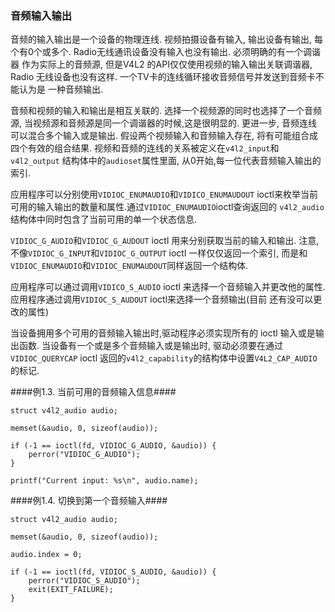 ### 音频输入输出
音频的输入输出是一个设备的物理连线. 视频拍摄设备有输入, 输出设备有输出, 每个有0个或多个. Radio无线通讯设备没有输入也没有输出. 必须明确的有一个调谐器
作为实际上的音频源, 但是V4L2 的API仅仅使用视频的输入输出关联调谐器, Radio 无线设备也没有这样. 一个TV卡的连线循环接收音频信号并发送到音频卡不能认为是
一种音频输出.

音频和视频的输入和输出是相互关联的. 选择一个视频源的同时也选择了一个音频源, 当视频源和音频源是同一个调谐器的时候,这是很明显的. 更进一步, 音频连线
可以混合多个输入或是输出. 假设两个视频输入和音频输入存在, 将有可能组合成四个有效的组合结果. 视频和音频的连线的关系被定义在`v4l2_input`和`v4l2_output`
结构体中的`audioset`属性里面, 从0开始,每一位代表音频输入输出的索引.

应用程序可以分别使用`VIDIOC_ENUMAUDIO`和`VIDICO_ENUMAUDOUT` ioctl来枚举当前可用的输入输出的数量和属性.通过`VIDIOC_ENUMAUDIO`ioctl查询返回的
`v4l2_audio`结构体中同时包含了当前可用的单一个状态信息.

`VIDIOC_G_AUDIO`和`VIDIOC_G_AUDOUT` ioctl 用来分别获取当前的输入和输出. 注意, 不像`VIDIOC_G_INPUT`和`VIDIOC_G_OUTPUT` ioctl 一样仅仅返回一个索引, 而是和`VIDIOC_ENUMAUDIO`和`VIDIOC_ENUMAUDOUT`同样返回一个结构体.

应用程序可以通过调用`VIDICO_S_AUDIO` ioctl 来选择一个音频输入并更改他的属性. 应用程序通过调用`VIDIOC_S_AUDOUT` ioctl来选择一个音频输出(目前
    还有没可以更改的属性)

当设备拥用多个可用的音频输入输出时,驱动程序必须实现所有的 ioctl 输入或是输出函数. 当设备有一个或是多个音频输入或是输出时,
驱动必须要在通过`VIDIOC_QUERYCAP` ioctl 返回的`v4l2_capability`的结构体中设置`V4L2_CAP_AUDIO`的标记.

####例1.3. 当前可用的音频输入信息####

    struct v4l2_audio audio;

    memset(&audio, 0, sizeof(audio));

    if (-1 == ioctl(fd, VIDIOC_G_AUDIO, &audio)) {
        perror("VIDIOC_G_AUDIO");
    }

    printf("Current input: %s\n", audio.name);

####例1.4. 切换到第一个音频输入####

    struct v4l2_audio audio;

    memset(&audio, 0, sizeof(audio));

    audio.index = 0;

    if (-1 == ioctl(fd, VIDIOC_S_AUDIO, &audio)) {
        perror("VIDIOC_S_AUDIO");
        exit(EXIT_FAILURE);
    }
